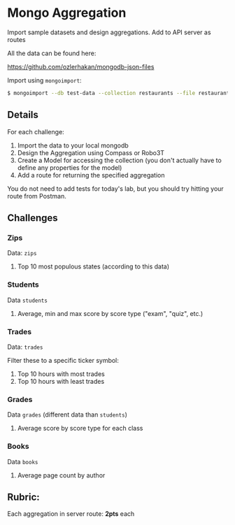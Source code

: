 Mongo Aggregation
===

Import sample datasets and design aggregations. Add to API server as routes

All the data can be found here:

https://github.com/ozlerhakan/mongodb-json-files

Import using `mongoimport`:

```sh
$ mongoimport --db test-data --collection restaurants --file restaurants.json 
```

## Details

For each challenge:
1. Import the data to your local mongodb
1. Design the Aggregation using Compass or Robo3T
1. Create a Model for accessing the collection (you don't actually have to
define any properties for the model)
1. Add a route for returning the specified aggregation

You do not need to add tests for today's lab, but you should try hitting your route from Postman.

## Challenges

### Zips

Data: `zips`

1. Top 10 most populous states (according to this data)

### Students

Data `students`

1. Average, min and max score by score type ("exam", "quiz", etc.)

### Trades

Data: `trades`

Filter these to a specific ticker symbol:

1. Top 10 hours with most trades
1. Top 10 hours with least trades

### Grades

Data `grades` (different data than `students`)

1. Average score by score type for each class

### Books

Data `books`

1. Average page count by author


## Rubric:

Each aggregation in server route: **2pts** each
